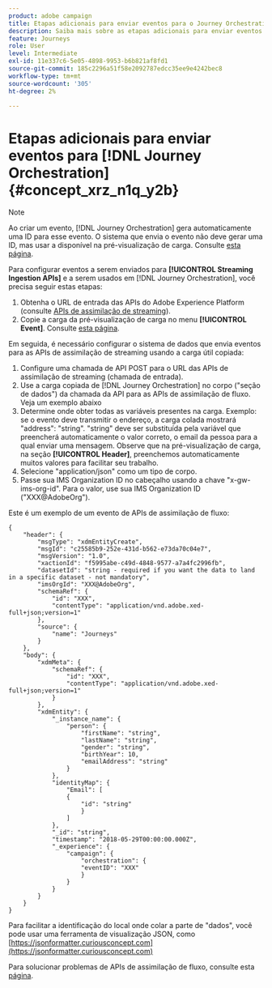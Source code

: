 ```yaml
---
product: adobe campaign
title: Etapas adicionais para enviar eventos para o Journey Orchestration
description: Saiba mais sobre as etapas adicionais para enviar eventos para o Journey Orchestration
feature: Journeys
role: User
level: Intermediate
exl-id: 11e337c6-5e05-4898-9953-b6b821af8fd1
source-git-commit: 185c2296a51f58e2092787edcc35ee9e4242bec8
workflow-type: tm+mt
source-wordcount: '305'
ht-degree: 2%

---
```


# Etapas adicionais para enviar eventos para [!DNL Journey Orchestration] {#concept_xrz_n1q_y2b}

>[!NOTE]
>
>Ao criar um evento, [!DNL Journey Orchestration] gera automaticamente uma ID para esse evento. O sistema que envia o evento não deve gerar uma ID, mas usar a disponível na pré-visualização de carga. Consulte [esta página](../event/previewing-the-payload.md).

Para configurar eventos a serem enviados para **[!UICONTROL Streaming Ingestion APIs]** e a serem usados em [!DNL Journey Orchestration], você precisa seguir estas etapas:

1. Obtenha o URL de entrada das APIs do Adobe Experience Platform (consulte [APIs de assimilação de streaming](https://experienceleague.adobe.com/docs/experience-platform/ingestion/streaming/overview.html?lang=pt-BR)).
1. Copie a carga da pré-visualização de carga no menu **[!UICONTROL Event]**. Consulte [esta página](../event/defining-the-payload-fields.md).

Em seguida, é necessário configurar o sistema de dados que envia eventos para as APIs de assimilação de streaming usando a carga útil copiada:

1. Configure uma chamada de API POST para o URL das APIs de assimilação de streaming (chamada de entrada).
1. Use a carga copiada de [!DNL Journey Orchestration] no corpo (&quot;seção de dados&quot;) da chamada da API para as APIs de assimilação de fluxo. Veja um exemplo abaixo
1. Determine onde obter todas as variáveis presentes na carga. Exemplo: se o evento deve transmitir o endereço, a carga colada mostrará &quot;address&quot;: &quot;string&quot;. &quot;string&quot; deve ser substituída pela variável que preencherá automaticamente o valor correto, o email da pessoa para a qual enviar uma mensagem. Observe que na pré-visualização de carga, na seção **[!UICONTROL Header]**, preenchemos automaticamente muitos valores para facilitar seu trabalho.
1. Selecione &quot;application/json&quot; como um tipo de corpo.
1. Passe sua IMS Organization ID no cabeçalho usando a chave &quot;x-gw-ims-org-id&quot;. Para o valor, use sua IMS Organization ID (&quot;XXX@AdobeOrg&quot;).

Este é um exemplo de um evento de APIs de assimilação de fluxo:

```
{
    "header": {
        "msgType": "xdmEntityCreate",
        "msgId": "c25585b9-252e-431d-b562-e73da70c04e7",
        "msgVersion": "1.0",
        "xactionId": "f5995abe-c49d-4848-9577-a7a4fc2996fb",
        "datasetId": "string - required if you want the data to land in a specific dataset - not mandatory",
        "imsOrgId": "XXX@AdobeOrg",
        "schemaRef": {
            "id": "XXX",
            "contentType": "application/vnd.adobe.xed-full+json;version=1"
        },
        "source": {
            "name": "Journeys"
        }
    },
    "body": {
        "xdmMeta": {
            "schemaRef": {
                "id": "XXX",
                "contentType": "application/vnd.adobe.xed-full+json;version=1"
            }
        },
        "xdmEntity": {
            "_instance_name": {
                "person": {
                    "firstName": "string",
                    "lastName": "string",
                    "gender": "string",
                    "birthYear": 10,
                    "emailAddress": "string"
                }
            },
            "identityMap": {
                "Email": [
                {
                    "id": "string"
                    }
                ]
            },
            "_id": "string",
            "timestamp": "2018-05-29T00:00:00.000Z",
            "_experience": {
                "campaign": {
                    "orchestration": {
                    "eventID": "XXX"
                    }
                }
            }
        }
    }
}
```

Para facilitar a identificação do local onde colar a parte de &quot;dados&quot;, você pode usar uma ferramenta de visualização JSON, como [https://jsonformatter.curiousconcept.com](https://jsonformatter.curiousconcept.com)

Para solucionar problemas de APIs de assimilação de fluxo, consulte esta [página](https://experienceleague.adobe.com/docs/experience-platform/ingestion/streaming/troubleshooting.html).
